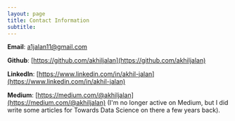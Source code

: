 ```yaml
---
layout: page
title: Contact Information
subtitle: 
---
```


**Email**: a1jalan11@gmail.com

**Github**: [https://github.com/akhiljalan](https://github.com/akhiljalan)

**LinkedIn**: [https://www.linkedin.com/in/akhil-jalan](https://www.linkedin.com/in/akhil-jalan)

**Medium**: [https://medium.com/@akhiljalan](https://medium.com/@akhiljalan) (I'm no longer active on Medium, but I did write some articles for Towards Data Science on there a few years back).
